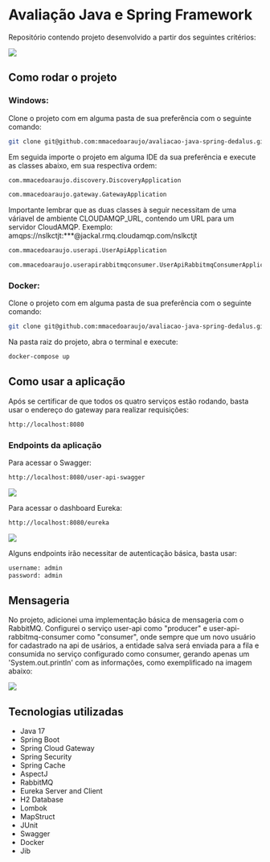 # Avaliação Java e Spring Framework

Repositório contendo projeto desenvolvido a partir dos seguintes critérios:

![](https://user-images.githubusercontent.com/103322548/230923864-ce241d49-ea47-44b2-9f2d-b63591408b57.png)

## Como rodar o projeto

### Windows:

Clone o projeto com em alguma pasta de sua preferência com o seguinte comando:

```sh
git clone git@github.com:mmacedoaraujo/avaliacao-java-spring-dedalus.git
```

Em seguida importe o projeto em alguma IDE da sua preferência e execute as classes abaixo, em sua respectiva ordem:

```sh
com.mmacedoaraujo.discovery.DiscoveryApplication

com.mmacedoaraujo.gateway.GatewayApplication
```

Importante lembrar que as duas classes à seguir necessitam de uma váriavel de ambiente CLOUDAMQP_URL, contendo um URL para um servidor CloudAMQP. Exemplo: amqps://nslkctjt:***@jackal.rmq.cloudamqp.com/nslkctjt

```sh
com.mmacedoaraujo.userapi.UserApiApplication

com.mmacedoaraujo.userapirabbitmqconsumer.UserApiRabbitmqConsumerApplication
```

### Docker:

Clone o projeto com em alguma pasta de sua preferência com o seguinte comando:

```sh
git clone git@github.com:mmacedoaraujo/avaliacao-java-spring-dedalus.git
```

Na pasta raiz do projeto, abra o terminal e execute:

```sh
docker-compose up
```

## Como usar a aplicação

Após se certificar de que todos os quatro serviços estão rodando, basta usar o endereço do gateway para realizar requisições:

```sh
http://localhost:8080
```

### Endpoints da aplicação

Para acessar o Swagger:

```sh
http://localhost:8080/user-api-swagger
```

![](https://user-images.githubusercontent.com/103322548/230923062-20423445-75f5-4029-b4ca-b7fd0192e54a.png)

Para acessar o dashboard Eureka:

```sh
http://localhost:8080/eureka
```

![](https://user-images.githubusercontent.com/103322548/230933506-e3afd7f1-6ec8-461a-a959-262dc1549705.png)

Alguns endpoints irão necessitar de autenticação básica, basta usar:

```sh
username: admin
password: admin
```

## Mensageria

No projeto, adicionei uma implementação básica de mensageria com o RabbitMQ. Configurei o serviço user-api como "producer" e user-api-rabbitmq-consumer como "consumer", onde sempre que um novo usuário for cadastrado na api de usários, a entidade salva será enviada para a fila e consumida no serviço configurado como consumer, gerando apenas um 'System.out.println' com as informações, como exemplificado na imagem abaixo: 

![](https://user-images.githubusercontent.com/103322548/230941777-a96b0f70-819f-42e2-94e9-1f7e0c68d603.png)

## Tecnologias utilizadas

* Java 17
* Spring Boot
* Spring Cloud Gateway
* Spring Security
* Spring Cache
* AspectJ
* RabbitMQ
* Eureka Server and Client
* H2 Database
* Lombok
* MapStruct
* JUnit
* Swagger
* Docker
* Jib




